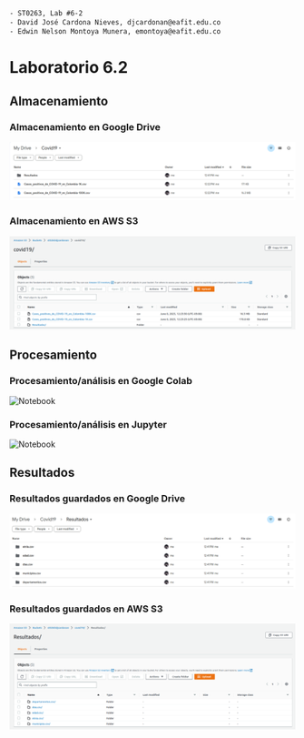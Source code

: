 ```
- ST0263, Lab #6-2
- David José Cardona Nieves, djcardonan@eafit.edu.co
- Edwin Nelson Montoya Munera, emontoya@eafit.edu.co
```

# Laboratorio 6.2

## Almacenamiento

### Almacenamiento en Google Drive

![Imagen](assets/ArchivosDrive.png)

### Almacenamiento en AWS S3

![Imagen](assets/ArchivosS3.png)

## Procesamiento

### Procesamiento/análisis en Google Colab

![Notebook](6-2-Colab.ipynb)

### Procesamiento/análisis en Jupyter

![Notebook](6-2-Jupyter.ipynb)

## Resultados

### Resultados guardados en Google Drive

![Imagen](assets/ResultadosDrive.png)

### Resultados guardados en AWS S3

![Imagen](assets/ResultadosS3.png)